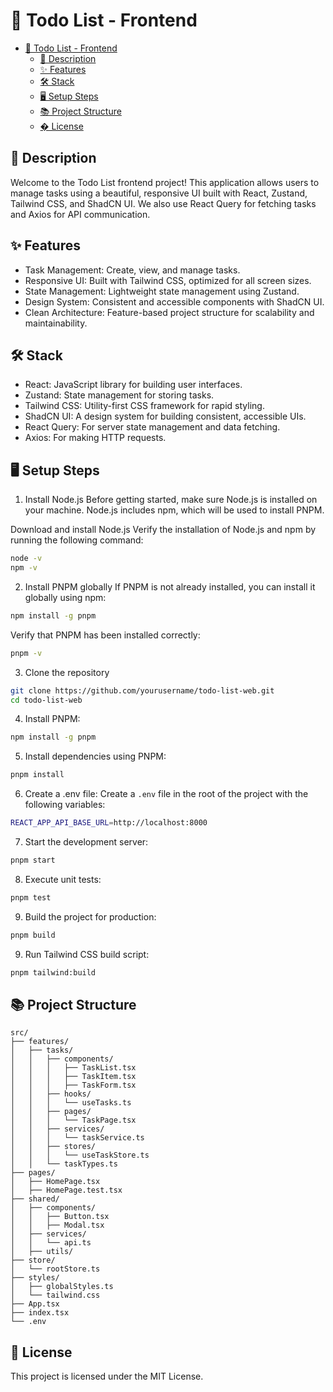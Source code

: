 # 📝 Todo List - Frontend

- [📝 Todo List - Frontend](#-todo-list---frontend)
  - [📜 Description](#-description)
  - [✨ Features](#-features)
  - [🛠️ Stack](#️-stack)
  - [🖥️ Setup Steps](#️-setup-steps)
  - [📚 Project Structure](#-project-structure)
  - [� License](#-license)

## 📜 Description

Welcome to the Todo List frontend project! This application allows users to manage tasks using a beautiful, responsive UI built with React, Zustand, Tailwind CSS, and ShadCN UI. We also use React Query for fetching tasks and Axios for API communication.

## ✨ Features

- Task Management: Create, view, and manage tasks.
- Responsive UI: Built with Tailwind CSS, optimized for all screen sizes.
- State Management: Lightweight state management using Zustand.
- Design System: Consistent and accessible components with ShadCN UI.
- Clean Architecture: Feature-based project structure for scalability and maintainability.

## 🛠️ Stack

- React: JavaScript library for building user interfaces.
- Zustand: State management for storing tasks.
- Tailwind CSS: Utility-first CSS framework for rapid styling.
- ShadCN UI: A design system for building consistent, accessible UIs.
- React Query: For server state management and data fetching.
- Axios: For making HTTP requests.

## 🖥️ Setup Steps

1. Install Node.js
   Before getting started, make sure Node.js is installed on your machine. Node.js includes npm, which will be used to install PNPM.

Download and install Node.js
Verify the installation of Node.js and npm by running the following command:

```bash
node -v
npm -v
```

2. Install PNPM globally
   If PNPM is not already installed, you can install it globally using npm:

```bash
npm install -g pnpm
```

Verify that PNPM has been installed correctly:

```bash
pnpm -v
```

3. Clone the repository

```bash
git clone https://github.com/yourusername/todo-list-web.git
cd todo-list-web
```

4. Install PNPM:

```bash
npm install -g pnpm
```

5. Install dependencies using PNPM:

```bash
pnpm install
```

6. Create a .env file:
   Create a `.env` file in the root of the project with the following variables:

```bash
REACT_APP_API_BASE_URL=http://localhost:8000
```

7. Start the development server:

```bash
pnpm start
```

8. Execute unit tests:

```bash
pnpm test
```

9.  Build the project for production:

```bash
pnpm build
```

9. Run Tailwind CSS build script:

```bash
pnpm tailwind:build
```

## 📚 Project Structure

```
src/
├── features/
│   ├── tasks/
│   │   ├── components/
│   │   │   ├── TaskList.tsx
│   │   │   ├── TaskItem.tsx
│   │   │   ├── TaskForm.tsx
│   │   ├── hooks/
│   │   │   └── useTasks.ts
│   │   ├── pages/
│   │   │   └── TaskPage.tsx
│   │   ├── services/
│   │   │   └── taskService.ts
│   │   ├── stores/
│   │   │   └── useTaskStore.ts
│   │   └── taskTypes.ts
├── pages/
│   ├── HomePage.tsx
│   ├── HomePage.test.tsx
├── shared/
│   ├── components/
│   │   ├── Button.tsx
│   │   ├── Modal.tsx
│   ├── services/
│   │   └── api.ts
│   ├── utils/
├── store/
│   └── rootStore.ts
├── styles/
│   ├── globalStyles.ts
│   └── tailwind.css
├── App.tsx
├── index.tsx
└── .env
```

## 📝 License

This project is licensed under the MIT License.
